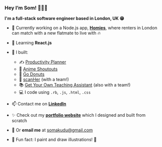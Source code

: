 ### Hey I’m Som! 👩🏾‍💻
**I'm a full-stack software engineer based in London, UK 😁**

- 🛌 Currently working on a Node.js app, [**Homies**](https://github.com/somunachima/homies), where renters in London can match with a new flatmate to live with 🔥
- 🌱 Learning **React.js**
- 🚀 I built:
    - ✍️ [Productivity Planner](https://productivity-planner-sigma.vercel.app/)
    - 🧃 [Anime Shoutouts](https://anime-shoutouts.vercel.app/)
    - 🍩 [Go Donuts](https://somunachima.github.io/threejs-donut/)
    - 🩻   [scanHer](https://www.scanher.co.uk/) (with a team!)
    - 📚 [Get Your Own Teaching Assistant](https://github.com/AranSeehra/gyota) (also with a team!)
    - 💻 I code using `.rb`, `.js`, `.html`, `.css` 
    
- 📫 Contact me on [**LinkedIn**](https://www.linkedin.com/in/somakudu/)
- ✨ Check out my [**portfolio website**](https://www.somunachima.com/) which I designed and built from scratch
- 📧 Or **email me** at somakudu@gmail.com
- 🤗 Fun fact: I paint and draw illustrations! 🎨 
